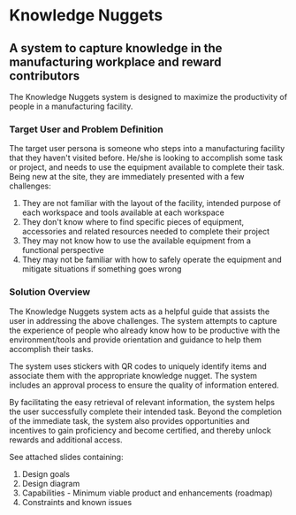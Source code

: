 # Knowledge Nuggets
## A system to capture knowledge in the manufacturing workplace and reward contributors

The Knowledge Nuggets system is designed to maximize the productivity of people in a manufacturing facility.

### Target User and Problem Definition

The target user persona is someone who steps into a manufacturing facility that they haven't visited before. He/she is looking to accomplish some task or project, and needs to use the equipment available to complete their task. Being new at the site, they are immediately presented with a few challenges:

1. They are not familiar with the layout of the facility, intended purpose of each workspace and tools available at each workspace
2. They don't know where to find specific pieces of equipment, accessories and related resources needed to complete their project
3. They may not know how to use the available equipment from a functional perspective
4. They may not be familiar with how to safely operate the equipment and mitigate situations if something goes wrong

### Solution Overview

The Knowledge Nuggets system acts as a helpful guide that assists the user in addressing the above challenges. The system attempts to capture the experience of people who already know how to be productive with the environment/tools and provide orientation and guidance to help them accomplish their tasks. 

The system uses stickers with QR codes to uniquely identify items and associate them with the appropriate knowledge nugget. The system includes an approval process to ensure the quality of information entered.

By facilitating the easy retrieval of relevant information, the system helps the user successfully complete their intended task. Beyond the completion of the immediate task, the system also provides opportunities and incentives to gain proficiency and become certified, and thereby unlock rewards and additional access.

See attached slides containing:
1. Design goals
2. Design diagram
3. Capabilities - Minimum viable product and enhancements (roadmap)
4. Constraints and known issues